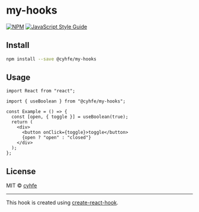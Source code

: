 # my-hooks

>

[![NPM](https://img.shields.io/npm/v/@cyhfe/my-hooks.svg)](https://www.npmjs.com/package/@cyhfe/my-hooks) [![JavaScript Style Guide](https://img.shields.io/badge/code_style-standard-brightgreen.svg)](https://standardjs.com)

## Install

```bash
npm install --save @cyhfe/my-hooks
```

## Usage

```tsx
import React from "react";

import { useBoolean } from "@cyhfe/my-hooks";

const Example = () => {
  const [open, { toggle }] = useBoolean(true);
  return (
    <div>
      <button onClick={toggle}>toggle</button>
      {open ? "open" : "closed"}
    </div>
  );
};
```

## License

MIT © [cyhfe](https://github.com/cyhfe)

---

This hook is created using [create-react-hook](https://github.com/hermanya/create-react-hook).
